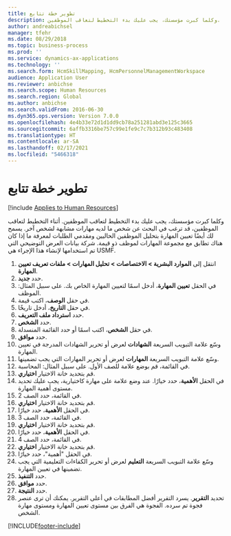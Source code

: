 ```yaml
---
title: تطوير خطة تتابع
description: وكلما كبرت مؤسستك، يجب عليك بدء التخطيط لتعاقب الموظفين.
author: andreabichsel
manager: tfehr
ms.date: 08/29/2018
ms.topic: business-process
ms.prod: ''
ms.service: dynamics-ax-applications
ms.technology: ''
ms.search.form: HcmSkillMapping, HcmPersonnelManagementWorkspace
audience: Application User
ms.reviewer: anbichse
ms.search.scope: Human Resources
ms.search.region: Global
ms.author: anbichse
ms.search.validFrom: 2016-06-30
ms.dyn365.ops.version: Version 7.0.0
ms.openlocfilehash: 4e4b33e72d1d1dd9cb78a251281abd3e125c3665
ms.sourcegitcommit: 6affb3316be757c99e1fe9c7c7b312b93c483408
ms.translationtype: HT
ms.contentlocale: ar-SA
ms.lasthandoff: 02/17/2021
ms.locfileid: "5466318"
---
```

# <a name="develop-a-succession-plan"></a>تطوير خطة تتابع

[!include [Applies to Human Resources](../includes/applies-to-hr.md)]

وكلما كبرت مؤسستك، يجب عليك بدء التخطيط لتعاقب الموظفين. أثناء التخطيط لتعاقب الموظفين، قد ترغب في البحث عن شخص ما لديه مهارات مشابهة لشخص آخر. يسمح لك أيضًا تعيين المهارة بتحليل الموظفين الحاليين ومقدمي الطلبات لمعرفة ما إذا كان هناك تطابق مع مجموعة المهارات لموظف ذو قيمة. شركة بيانات العرض التوضيحي التي تم استخدامها لإنشاء هذا الإجراء هي USMF.

1. انتقل إلى **الموارد البشرية > الاختصاصات > تحليل المهارات > ملفات تعريف تعيين المهارة**.
2. حدد **جديد**.
3. في الحقل **تعيين المهارة**، أدخل اسمًا لتعيين المهارة الخاص بك. على سبيل المثال: الموظف.
4. في حقل **الوصف**، اكتب قيمة.
5. في حقل **التاريخ**، أدخل تاريخًا.
6. حدد **استرداد ملف التعريف**.
7. حدد **الشخص**.
8. في حقل **الشخص**، اكتب اسمًا أو حدد القائمة المنسدلة.
9. حدد **موافق**.
10. وسّع علامة التبويب السريعة **الشهادات** لعرض أو تحرير الشهادات المدرجة في تعيين المهارة.
11. وسّع علامة التبويب السريعة **المهارات** لعرض أو تحرير المهارات التي يجب تضمينها.
12. في القائمة، قم بوضع علامة للصف الأول. على سبيل المثال: المحاسبة.
13. قم بتحديد خانة الاختيار **اختياري**.
14. في الحقل **الأهمية‬**، حدد خيارًا. عند وضع علامة على مهارة كاختيارية، يجب عليك تحديد مستوى أهمية المهارة.  
15. في القائمة، حدد الصف 2.
16. قم بتحديد خانة الاختيار **اختياري**.
17. في الحقل **الأهمية‬**، حدد خيارًا.
18. في القائمة، حدد الصف 3.
19. قم بتحديد خانة الاختيار **اختياري**.
20. في الحقل **الأهمية‬**، حدد خيارًا.
21. في القائمة، حدد الصف 4.
22. قم بتحديد خانة الاختيار **اختياري**.
23. في الحقل "أهمية‬"، حدد خيارًا.
24. وسّع علامة التبويب السريعة **التعليم** لعرض أو تحرير الكفاءات التعليمية التي يجب تضمينها في تعيين المهارة.
25. حدد **التنفيذ**.
26. حدد **موافق**.
27. حدد **النتيجة**.
28. تحديد **التقرير**. يسرد التقرير أفضل المطابقات في أعلى التقرير. يمكنك أن ترى عنصر فجوة تم سرده. الفجوة هي الفرق بين مستوى تعيين المهارة ومستوى مهارة الشخص.  



[!INCLUDE[footer-include](../includes/footer-banner.md)]